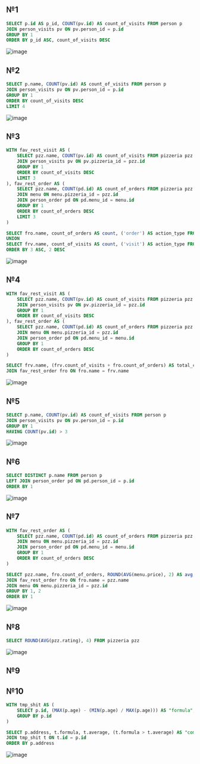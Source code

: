 ## №1
```sql
SELECT p.id AS p_id, COUNT(pv.id) AS count_of_visits FROM person p
JOIN person_visits pv ON pv.person_id = p.id
GROUP BY 1
ORDER BY p_id ASC, count_of_visits DESC
```
![image](https://github.com/dimka1LoX/1/assets/145656400/d33d24eb-e3b9-4672-9960-da96f19a5f29)

## №2
```sql
SELECT p.name, COUNT(pv.id) AS count_of_visits FROM person p
JOIN person_visits pv ON pv.person_id = p.id
GROUP BY 1
ORDER BY count_of_visits DESC
LIMIT 4
```
![image](https://github.com/dimka1LoX/1/assets/145656400/913d11d6-0ead-42c1-b163-714494359290)

## №3
```sql
WITH fav_rest_visit AS (
	SELECT pzz.name, COUNT(pv.id) AS count_of_visits FROM pizzeria pzz
	JOIN person_visits pv ON pv.pizzeria_id = pzz.id
	GROUP BY 1
	ORDER BY count_of_visits DESC
	LIMIT 3
), fav_rest_order AS (
	SELECT pzz.name, COUNT(pd.id) AS count_of_orders FROM pizzeria pzz
	JOIN menu ON menu.pizzeria_id = pzz.id
	JOIN person_order pd ON pd.menu_id = menu.id
	GROUP BY 1
	ORDER BY count_of_orders DESC
	LIMIT 3
)

SELECT fro.name, count_of_orders AS count, ('order') AS action_type FROM fav_rest_order fro
UNION
SELECT frv.name, count_of_visits AS count, ('visit') AS action_type FROM fav_rest_visit frv
ORDER BY 3 ASC, 2 DESC
```
![image](https://github.com/dimka1LoX/1/assets/145656400/b2b118a8-6e04-4cf7-b858-be5fe7558c21)

## №4
```sql
WITH fav_rest_visit AS (
	SELECT pzz.name, COUNT(pv.id) AS count_of_visits FROM pizzeria pzz
	JOIN person_visits pv ON pv.pizzeria_id = pzz.id
	GROUP BY 1
	ORDER BY count_of_visits DESC
), fav_rest_order AS (
	SELECT pzz.name, COUNT(pd.id) AS count_of_orders FROM pizzeria pzz
	JOIN menu ON menu.pizzeria_id = pzz.id
	JOIN person_order pd ON pd.menu_id = menu.id
	GROUP BY 1
	ORDER BY count_of_orders DESC
)

SELECT frv.name, (frv.count_of_visits + fro.count_of_orders) AS total_count FROM fav_rest_visit frv
JOIN fav_rest_order fro ON fro.name = frv.name
```
![image](https://github.com/dimka1LoX/1/assets/145656400/65b84ed6-5ea7-4513-a0f2-8badb93368d7)

## №5
```sql
SELECT p.name, COUNT(pv.id) AS count_of_visits FROM person p
JOIN person_visits pv ON pv.person_id = p.id
GROUP BY 1
HAVING COUNT(pv.id) > 3
```
![image](https://github.com/dimka1LoX/1/assets/145656400/56f7bb4c-4902-4078-be16-3e3f69cd6337)


## №6
```sql
SELECT DISTINCT p.name FROM person p
LEFT JOIN person_order pd ON pd.person_id = p.id
ORDER BY 1
```
![image](https://github.com/dimka1LoX/1/assets/145656400/1c892c6e-4e01-4803-b176-11f561ecd31c)

## №7
```sql
WITH fav_rest_order AS (
	SELECT pzz.name, COUNT(pd.id) AS count_of_orders FROM pizzeria pzz
	JOIN menu ON menu.pizzeria_id = pzz.id
	JOIN person_order pd ON pd.menu_id = menu.id
	GROUP BY 1
	ORDER BY count_of_orders DESC
)

SELECT pzz.name, fro.count_of_orders, ROUND(AVG(menu.price), 2) AS avg, MAX(menu.price), MIN(menu.price) FROM pizzeria pzz
JOIN fav_rest_order fro ON fro.name = pzz.name
JOIN menu ON menu.pizzeria_id = pzz.id
GROUP BY 1, 2
ORDER BY 1
```
![image](https://github.com/dimka1LoX/1/assets/145656400/0895774a-7930-4fc1-915f-b2d351a65cfc)

## №8
```sql
SELECT ROUND(AVG(pzz.rating), 4) FROM pizzeria pzz
```
![image](https://github.com/dimka1LoX/1/assets/145656400/5393b121-7705-4004-a074-da8538f64ded)

## №9


## №10
```sql
WITH tmp_shit AS (
	SELECT p.id, (MAX(p.age) - (MIN(p.age) / MAX(p.age))) AS "formula", ROUND(AVG(p.age), 2) AS "average" FROM person p
	GROUP BY p.id
)

SELECT p.address, t.formula, t.average, (t.formula > t.average) AS "comprasion" FROM person p
JOIN tmp_shit t ON t.id = p.id
ORDER BY p.address
```
![image](https://github.com/dimka1LoX/1/assets/145656400/a9849c2d-746b-4ac0-b504-5a03b5c5f8e6)






